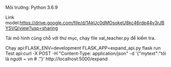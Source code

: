 Môi trường: Python 3.6.9

Link model:https://drive.google.com/file/d/1AkUc0dMOsokeU8kc46rde44v3rJBYSVQ/view?usp=sharing

Tải mô hình cùng chỗ với thư mục, chạy file val_teacher.py để kiểm tra.

Chạy api:FLASK_ENV=development FLASK_APP=expand_api.py flask run
Test api:curl -X POST -H "Content-Type: application/json" -d '{"mytext":"tôi là người ~ vn # ."}' http://localhost:5000/expand
